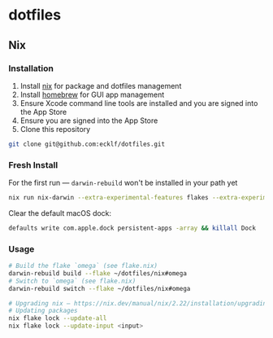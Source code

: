 # dotfiles

## Nix

### Installation

1. Install [nix](https://nixos.org/download) for package and dotfiles management
2. Install [homebrew](https://brew.sh) for GUI app management
3. Ensure Xcode command line tools are installed and you are signed into the App Store
4. Ensure you are signed into the App Store
5. Clone this repository

```sh
git clone git@github.com:ecklf/dotfiles.git
```

### Fresh Install

For the first run — `darwin-rebuild` won't be installed in your path yet
```sh
nix run nix-darwin --extra-experimental-features flakes --extra-experimental-features nix-command -- switch --flake ~/dotfiles/nix#omega
```

Clear the default macOS dock:

```sh
defaults write com.apple.dock persistent-apps -array && killall Dock
```

### Usage

```sh
# Build the flake `omega` (see flake.nix)
darwin-rebuild build --flake ~/dotfiles/nix#omega
# Switch to `omega` (see flake.nix)
darwin-rebuild switch --flake ~/dotfiles/nix#omega
```

```sh
# Upgrading nix — https://nix.dev/manual/nix/2.22/installation/upgrading
# Updating packages
nix flake lock --update-all
nix flake lock --update-input <input>
```
